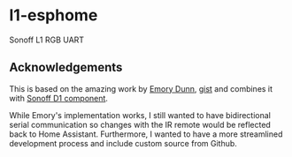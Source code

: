 # l1-esphome
Sonoff L1 RGB UART

## Acknowledgements
This is based on the amazing work by [Emory Dunn](https://emorydunn.com/blog/2020/08/10/sonoff-l1-&-home-assistant/),
[gist](https://gist.github.com/emorydunn/db410db8bf68c8a335f3362d69624aaa) and combines it with 
[Sonoff D1 component](https://esphome.io/components/light/sonoff_d1).

While Emory's implementation works, I still wanted to have bidirectional serial communication so changes with the IR remote would
be reflected back to Home Assistant. Furthermore, I wanted to have a more streamlined development process and include custom
source from Github.
